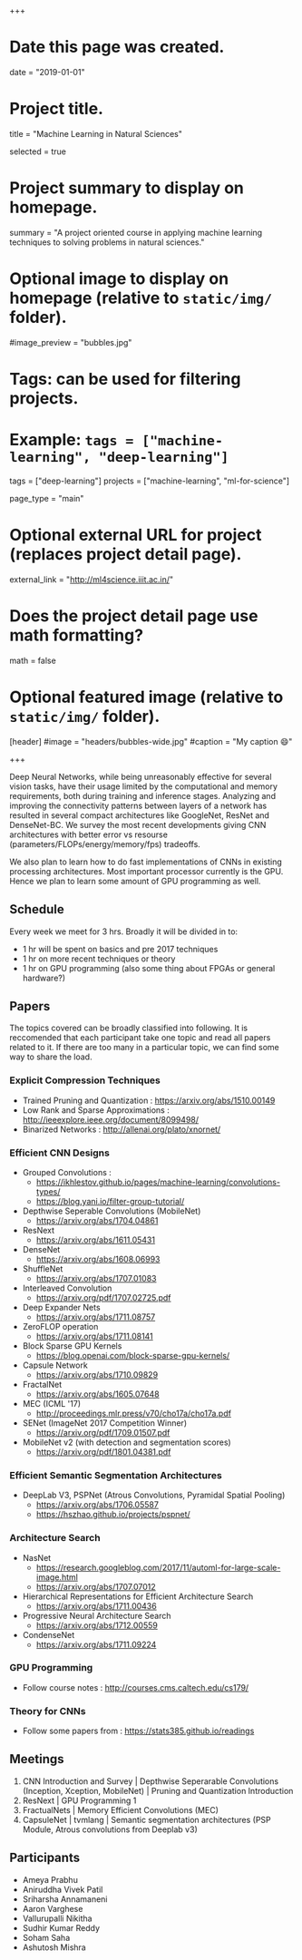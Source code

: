 +++
# Date this page was created.
date = "2019-01-01"

# Project title.
title = "Machine Learning in Natural Sciences"

selected = true


# Project summary to display on homepage.
summary = "A project oriented course in applying machine learning techniques to solving problems in natural sciences."

# Optional image to display on homepage (relative to `static/img/` folder).
#image_preview = "bubbles.jpg"

# Tags: can be used for filtering projects.
# Example: `tags = ["machine-learning", "deep-learning"]`
tags = ["deep-learning"]
projects = ["machine-learning", "ml-for-science"]


page_type = "main"

# Optional external URL for project (replaces project detail page).
external_link = "http://ml4science.iiit.ac.in/"

# Does the project detail page use math formatting?
math = false

# Optional featured image (relative to `static/img/` folder).
[header]
#image = "headers/bubbles-wide.jpg"
#caption = "My caption :smile:"

+++


Deep Neural Networks, while being unreasonably effective for several vision tasks, have their usage limited by the computational and memory requirements, both during training and inference stages. Analyzing and improving the connectivity patterns between layers of a network has resulted in several compact architectures like GoogleNet, ResNet and DenseNet-BC. We survey the most recent developments giving CNN architectures with better error vs resourse (parameters/FLOPs/energy/memory/fps) tradeoffs.

We also plan to learn how to do fast implementations of CNNs in existing processing architectures. Most important processor currently is the GPU. Hence we plan to learn some amount of GPU programming as well.

## Schedule

Every week we meet for 3 hrs. Broadly it will be divided in to:

- 1 hr will be spent on basics and pre 2017 techniques
- 1 hr on more recent techniques or theory
- 1 hr on GPU programming (also some thing about FPGAs or general hardware?)

## Papers

The topics covered can be broadly classified into following. It is reccomended that each participant take one topic and read all papers related to it. If there are too many in a particular topic, we can find some way to share the load.

### Explicit Compression Techniques

- Trained Pruning and Quantization : https://arxiv.org/abs/1510.00149
- Low Rank and Sparse Approximations : http://ieeexplore.ieee.org/document/8099498/
- Binarized Networks : http://allenai.org/plato/xnornet/

### Efficient CNN Designs

- Grouped Convolutions :
    - https://ikhlestov.github.io/pages/machine-learning/convolutions-types/
    - https://blog.yani.io/filter-group-tutorial/
- Depthwise Seperable Convolutions (MobileNet)
    - https://arxiv.org/abs/1704.04861
- ResNext
    - https://arxiv.org/abs/1611.05431
- DenseNet
    - https://arxiv.org/abs/1608.06993
- ShuffleNet
    - https://arxiv.org/abs/1707.01083
- Interleaved Convolution
    - https://arxiv.org/pdf/1707.02725.pdf
- Deep Expander Nets
    - https://arxiv.org/abs/1711.08757
- ZeroFLOP operation
    - https://arxiv.org/abs/1711.08141
- Block Sparse GPU Kernels
    - https://blog.openai.com/block-sparse-gpu-kernels/
- Capsule Network
    - https://arxiv.org/abs/1710.09829
- FractalNet
    - https://arxiv.org/abs/1605.07648
- MEC (ICML '17)
    - http://proceedings.mlr.press/v70/cho17a/cho17a.pdf
- SENet (ImageNet 2017 Competition Winner)
    - https://arxiv.org/pdf/1709.01507.pdf
- MobileNet v2 (with detection and segmentation scores)
    - https://arxiv.org/pdf/1801.04381.pdf


### Efficient Semantic Segmentation Architectures
- DeepLab V3, PSPNet (Atrous Convolutions, Pyramidal Spatial Pooling)
    - https://arxiv.org/abs/1706.05587
    - https://hszhao.github.io/projects/pspnet/

### Architecture Search

- NasNet
    - https://research.googleblog.com/2017/11/automl-for-large-scale-image.html
    - https://arxiv.org/abs/1707.07012
-  Hierarchical Representations for Efficient Architecture Search
    - https://arxiv.org/abs/1711.00436
-  Progressive Neural Architecture Search
    - https://arxiv.org/abs/1712.00559
- CondenseNet
    - https://arxiv.org/abs/1711.09224


### GPU Programming

- Follow course notes : http://courses.cms.caltech.edu/cs179/

### Theory for CNNs
- Follow some papers from : https://stats385.github.io/readings

## Meetings

1. CNN Introduction and Survey | Depthwise Seperarable Convolutions (Inception, Xception, MobileNet) | Pruning and Quantization Introduction
2. ResNext | GPU Programming 1
3. FractualNets | Memory Efficient Convolutions (MEC)
4. CapsuleNet | tvmlang | Semantic segmentation architectures (PSP Module, Atrous convolutions from Deeplab v3)



## Participants
- Ameya Prabhu
- Aniruddha Vivek Patil
- Sriharsha Annamaneni
- Aaron Varghese
- Vallurupalli Nikitha
- Sudhir Kumar Reddy
- Soham Saha
- Ashutosh Mishra
